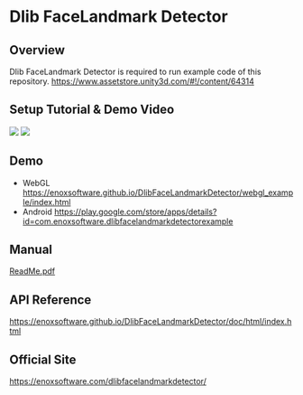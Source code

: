 Dlib FaceLandmark Detector
====================

Overview
-----
Dlib FaceLandmark Detector is required to run example code of this repository.
<https://www.assetstore.unity3d.com/#!/content/64314>  

Setup Tutorial & Demo Video
-----
[![](http://img.youtube.com/vi/xUw3LillWrs/0.jpg)](https://www.youtube.com/watch?v=xUw3LillWrs)
[![](http://img.youtube.com/vi/pwm66AC7lFk/0.jpg)](https://www.youtube.com/watch?v=pwm66AC7lFk)

Demo
-----
- WebGL
<https://enoxsoftware.github.io/DlibFaceLandmarkDetector/webgl_example/index.html>
- Android
<https://play.google.com/store/apps/details?id=com.enoxsoftware.dlibfacelandmarkdetectorexample>

Manual
-----
[ReadMe.pdf](/Assets/DlibFaceLandmarkDetector/ReadMe.pdf)

API Reference
-----
<https://enoxsoftware.github.io/DlibFaceLandmarkDetector/doc/html/index.html>

Official Site
-----
<https://enoxsoftware.com/dlibfacelandmarkdetector/>
